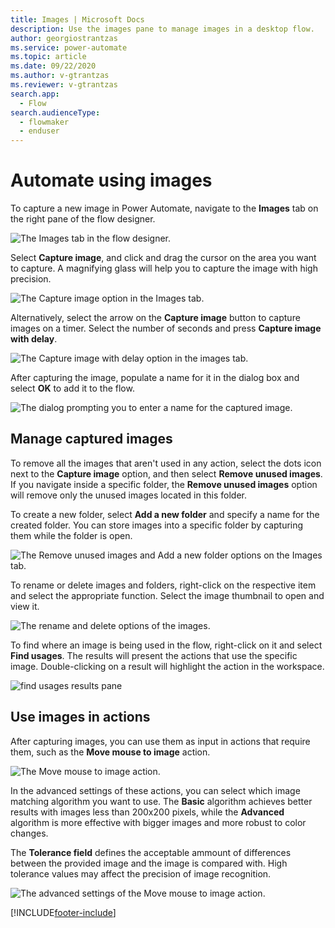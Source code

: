 ```yaml
---
title: Images | Microsoft Docs
description: Use the images pane to manage images in a desktop flow.
author: georgiostrantzas
ms.service: power-automate
ms.topic: article
ms.date: 09/22/2020
ms.author: v-gtrantzas
ms.reviewer: v-gtrantzas
search.app: 
  - Flow
search.audienceType: 
  - flowmaker
  - enduser
---
```


# Automate using images

To capture a new image in Power Automate, navigate to the **Images** tab on the right pane of the flow designer.

![The Images tab in the flow designer.](\media\images\images-pane.png)

Select **Capture image**, and click and drag the cursor on the area you want to capture. A magnifying glass will help you to capture the image with high precision.

![The Capture image option in the Images tab.](\media\images\capture-image.png)

Alternatively, select the arrow on the **Capture image** button to capture images on a timer. Select the number of seconds and press **Capture image with delay**.

![The Capture image with delay option in the images tab.](\media\images\delay-capture.png)

After capturing the image, populate a name for it in the dialog box and select **OK** to add it to the flow.

![The dialog prompting you to enter a name for the captured image.](\media\images\image-name.png)

## Manage captured images

To remove all the images that aren't used in any action, select the dots icon next to the **Capture image** option, and then select **Remove unused images**. If you navigate inside a specific folder, the **Remove unused images** option will remove only the unused images located in this folder.

To create a new folder, select **Add a new folder** and specify a name for the created folder. You can store images into a specific folder by capturing them while the folder is open.

![The Remove unused images and Add a new folder options on the Images tab.](\media\images\remove-unused-images.png)

To rename or delete images and folders, right-click on the respective item and select the appropriate function. Select the image thumbnail to open and view it.

![The rename and delete options of the images.](\media\images\rename-delete-images.png)

To find where an image is being used in the flow, right-click on it and select **Find usages**. The results will present the actions that use the specific image. Double-clicking on a result will highlight the action in the workspace.

![find usages results pane](\media\images\find-usages-results.png)

## Use images in actions

After capturing images, you can use them as input in actions that require them, such as the **Move mouse to image** action.

![The Move mouse to image action.](\media\images\move-mouse-image-action.png)

In the advanced settings of these actions, you can select which image matching algorithm you want to use. The **Basic** algorithm achieves better results with images less than 200x200 pixels, while the **Advanced** algorithm is more effective with bigger images and more robust to color changes.

The **Tolerance field** defines the acceptable ammount of differences between the provided image and the image is compared with. High tolerance values may affect the precision of image recognition.

![The advanced settings of the Move mouse to image action.](\media\images\move-mouse-image-action-advanced.png)

[!INCLUDE[footer-include](../includes/footer-banner.md)]